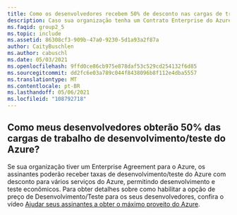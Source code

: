 ```yaml
---
title: Como os desenvolvedores recebem 50% de desconto nas cargas de trabalho de Desenvolvimento/Teste do Azure?
description: Caso sua organização tenha um Contrato Enterprise do Azure, os desenvolvedores podem escolher...
ms.faqid: group2_5
ms.topic: include
ms.assetid: 86308cf3-909b-47a0-9230-5d1a93a2f87a
author: CaityBuschlen
ms.author: cabuschl
ms.date: 05/03/2021
ms.openlocfilehash: 9ffd0ce86cb975e878daf53c529cd254132f6d85
ms.sourcegitcommit: dd2fc6e03a789c044f8438096b8f112e4dba5557
ms.translationtype: MT
ms.contentlocale: pt-BR
ms.lasthandoff: 05/06/2021
ms.locfileid: "108792718"
---
```

## <a name="how-do-my-developers-get-50-off-azure-devtest-workloads"></a>Como meus desenvolvedores obterão 50% das cargas de trabalho de desenvolvimento/teste do Azure?

Se sua organização tiver um Enterprise Agreement para o Azure, os assinantes poderão receber taxas de desenvolvimento/teste do Azure com desconto para vários serviços do Azure, permitindo desenvolvimento e teste econômicos. Para obter detalhes sobre como habilitar a opção de preço de Desenvolvimento/Teste para os seus desenvolvedores, confira o vídeo [Ajudar seus assinantes a obter o máximo proveito do Azure](https://aka.ms/HelpingSubscriberswithAzure).
